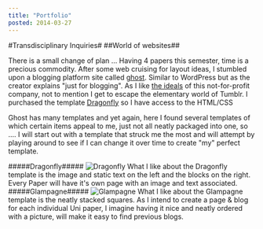 ```yaml
---
title: "Portfolio"
posted: 2014-03-27
---
```


#Transdisciplinary Inquiries#
##World of websites##

There is a small change of plan ...
Having 4 papers this semester, time is a precious commodity. After some web cruising for layout ideas, I stumbled upon a blogging platform site called [ghost][1]. Similar to WordPress but as the creator explains "just for blogging". As I like [the ideals][2] of this not-for-profit company, not to mention I get to escape the elementary world of Tumblr. I purchased the template [Dragonfly][3] so I have access to the HTML/CSS

Ghost has many templates and yet again, here I found several templates of which certain items appeal to me, just not all neatly packaged into one, so .... I will start out with a template that struck me the most and will attempt by playing around to see if I can change it over time to create "my" perfect template.

#####Dragonfly#####
![Dragonfly](http://i.imgur.com/ht2nxzm.png)
What I like about the Dragonfly template is the image and static text on the left and the blocks on the right. Every Paper will have it's own page with an image and text associated. 
#####Glampagne#####
![Glampagne](http://i.imgur.com/Y6PjdMs.jpg)
What I like about the Glampagne template is the neatly stacked squares. As I intend to create a page & blog for each individual Uni paper, I imagine having it nice and neatly ordered with a picture, will make it easy to find previous blogs.

[1]: https://ghost.org/
[2]: https://ghost.org/features/
[3]: http://dragonfly-v4.sunflowertheme.com/

